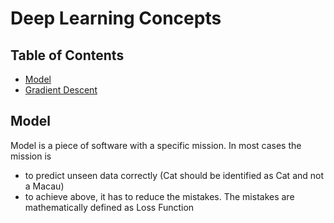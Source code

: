 # Deep Learning Concepts


<!-- START doctoc generated TOC please keep comment here to allow auto update -->
<!-- DON'T EDIT THIS SECTION, INSTEAD RE-RUN doctoc TO UPDATE -->
## Table of Contents

- [Model](#model)
- [Gradient Descent](https://github.com/muksmuks/deeplearning_pytorch/gradient_descent/blob/main/README.md)


<!-- END doctoc generated TOC please keep comment here to allow auto update -->


## Model

Model is a piece of software with a specific mission. In most cases the mission is 
- to predict unseen data correctly (Cat should be identified as Cat and not a Macau)
- to achieve above, it has to reduce the mistakes. The mistakes are mathematically defined as Loss Function
